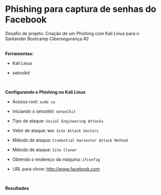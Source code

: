 # Phishing para captura de senhas do Facebook

Desafio de projeto: Criação de um Phishing com Kali Linux para o Santander Bootcamp Cibersegurança #2
<br>
<br>

**Ferramentas:**

- Kali Linux

- setoolkit

<br>

**Configurando o Phishing no Kali Linux**

- Acesso root: ```sudo su```

- Iniciando o setoolkit: ```setoolkit```

- Tipo de ataque: ```Social Engineering Attacks```

- Vetor de ataque: ```Web Site Attack Vectors```

- Método de ataque: ```Credential Harvester Attack Method```

- Método de ataque: ```Site Cloner```

- Obtendo o endereço da máquina: ```ifconfig```

- URL para clone: http://www.facebook.com

<br>

**Resultados**
